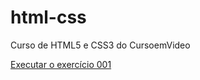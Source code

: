 # html-css
 Curso de HTML5 e CSS3 do CursoemVideo

 <a href= " https://carlosgabrielrocha.github.io/html-css/exercícios/ex001/index.html">Executar o exercício 001</a>
